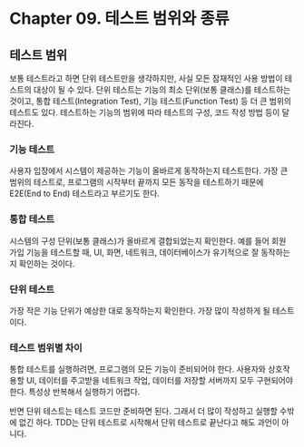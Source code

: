 # Chapter 09. 테스트 범위와 종류

## 테스트 범위

보통 테스트라고 하면 단위 테스트만을 생각하지만, 사실 모든 잠재적인 사용 방법이 테스트의 대상이 될 수 있다. 단위 테스트는 기능의 최소 단위(보통 클래스)를 테스트하는 것이고, 통합 테스트(Integration
Test), 기능 테스트(Function Test) 등 더 큰 범위의 테스트도 있다. 테스트하는 기능의 범위에 따라 테스트의 구성, 코드 작성 방법 등이 달라진다.

### 기능 테스트

사용자 입장에서 시스템이 제공하는 기능이 올바르게 동작하는지 테스트한다. 가장 큰 범위의 테스트로, 프로그램의 시작부터 끝까지 모든 동작을 테스트하기 때문에 E2E(End to End) 테스트라고 부르기도 한다.

### 통합 테스트

시스템의 구성 단위(보통 클래스)가 올바르게 결합되었는지 확인한다. 예를 들어 회원 가입 기능을 테스트할 때, UI, 화면, 네트워크, 데이터베이스가 유기적으로 잘 동작하는지 확인하는 것이다.

### 단위 테스트

가장 작은 기능 단위가 예상한 대로 동작하는지 확인한다. 가장 많이 작성하게 될 테스트이다.

### 테스트 범위별 차이

통합 테스트를 실행하려면, 프로그램의 모든 기능이 준비되어야 한다. 사용자와 상호작용할 UI, 데이터를 주고받을 네트워크 작업, 데이터를 저장할 서버까지 모두 구현되어야 한다. 특성상 반복해서 실행하기 어렵다.

반면 단위 테스트는 테스트 코드만 준비하면 된다. 그래서 더 많이 작성하고 실행할 수밖에 없긴 하다. TDD는 단위 테스트로 시작해서 단위 테스트로 끝난다고 해도 과언이 아니다.

